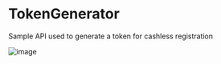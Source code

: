 # TokenGenerator
Sample API used to generate a token for cashless registration

![image](https://user-images.githubusercontent.com/46910796/188022260-655abcb5-c98f-4c9b-a121-03cc99802375.png)

